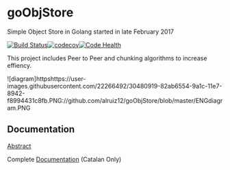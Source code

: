 # goObjStore

Simple Object Store in Golang started in late February 2017

[![Build Status](https://travis-ci.org/alruiz12/goObjStore.svg?branch=master)](https://travis-ci.org/alruiz12/goObjStore)[![codecov](https://codecov.io/gh/alruiz12/goObjStore/branch/master/graph/badge.svg)](https://codecov.io/gh/alruiz12/goObjStore)[![Code Health](https://landscape.io/github/alruiz12/goObjStore/master/landscape.svg?style=flat)](https://landscape.io/github/alruiz12/goObjStore/master)

This project includes Peer to Peer and chunking algorithms to increase effiency.

![diagram]httpshttps://user-images.githubusercontent.com/22266492/30480919-82ab6554-9a1c-11e7-8942-f8994431c8fb.PNG://github.com/alruiz12/goObjStore/blob/master/ENGdiagram.PNG

## Documentation

[Abstract](https://deim.urv.cat/~pfc/docs/pfc1548/d1504766046.pdf)

Complete [Documentation](https://deim.urv.cat/~pfc/docs/pfc1548/d1504766079.pdf) (Catalan Only)





